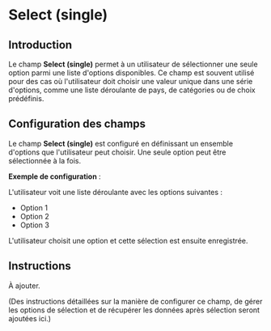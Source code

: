 # Select (single)

## Introduction

Le champ **Select (single)** permet à un utilisateur de sélectionner une seule option parmi une liste d'options disponibles. Ce champ est souvent utilisé pour des cas où l'utilisateur doit choisir une valeur unique dans une série d'options, comme une liste déroulante de pays, de catégories ou de choix prédéfinis.

## Configuration des champs

Le champ **Select (single)** est configuré en définissant un ensemble d'options que l'utilisateur peut choisir. Une seule option peut être sélectionnée à la fois.

**Exemple de configuration** :

L'utilisateur voit une liste déroulante avec les options suivantes :
- Option 1
- Option 2
- Option 3

L'utilisateur choisit une option et cette sélection est ensuite enregistrée.

## Instructions

À ajouter.

(Des instructions détaillées sur la manière de configurer ce champ, de gérer les options de sélection et de récupérer les données après sélection seront ajoutées ici.)
